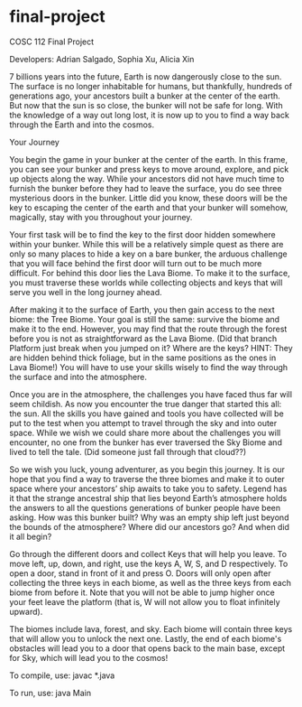 # final-project
COSC 112 Final Project

Developers: Adrian Salgado, Sophia Xu, Alicia Xin

7 billions years into the future, Earth is now dangerously close to the sun. The surface is no longer inhabitable for humans, but thankfully, hundreds of generations ago, your ancestors built a bunker at the center of the earth. But now that the sun is so close, the bunker will not be safe for long. With the knowledge of a way out long lost, it is now up to you to find a way back through the Earth and into the cosmos.

Your Journey

You begin the game in your bunker at the center of the earth. In this frame, you can see your bunker and press keys to move around, explore, and pick up objects along the way. While your ancestors did not have much time to furnish the bunker before they had to leave the surface, you do see three mysterious doors in the bunker. Little did you know, these doors will be the key to escaping the center of the earth and that your bunker will somehow, magically, stay with you throughout your journey.

Your first task will be to find the key to the first door hidden somewhere within your bunker. While this will be a relatively simple quest as there are only so many places to hide a key on a bare bunker, the arduous challenge that you will face behind the first door will turn out to be much more difficult. For behind this door lies the Lava Biome. To make it to the surface, you must traverse these worlds while collecting objects and keys that will serve you well in the long journey ahead.

After making it to the surface of Earth, you then gain access to the next biome: the Tree Biome. Your goal is still the same: survive the biome and make it to the end. However, you may find that the route through the forest before you is not as straightforward as the Lava Biome. (Did that branch Platform just break when you jumped on it? Where are the keys? HINT: They are hidden behind thick foliage, but in the same positions as the ones in Lava Biome!) You will have to use your skills wisely to find the way through the surface and into the atmosphere.

Once you are in the atmosphere, the challenges you have faced thus far will seem childish. As now you encounter the true danger that started this all: the sun. All the skills you have gained and tools you have collected will be put to the test when you attempt to travel through the sky and into outer space. While we wish we could share more about the challenges you will encounter, no one from the bunker has ever traversed the Sky Biome and lived to tell the tale. (Did someone just fall through that cloud??)

So we wish you luck, young adventurer, as you begin this journey. It is our hope that you find a way to traverse the three biomes and make it to outer space where your ancestors’ ship awaits to take you to safety. Legend has it that the strange ancestral ship that lies beyond Earth’s atmosphere holds the answers to all the questions generations of bunker people have been asking. How was this bunker built? Why was an empty ship left just beyond the bounds of the atmosphere? Where did our ancestors go? And when did it all begin?

Go through the different doors and collect Keys that will help you leave. To move left, up, down, and right, use the keys A, W, S, and D respectively. To open a door, stand in front of it and press O. Doors will only open after collecting the three keys in each biome, as well as the three keys from each biome from before it. Note that you will not be able to jump higher once your feet leave the platform (that is, W will not allow you to float infinitely upward). 

The biomes include lava, forest, and sky. Each biome will contain three keys that will allow you to unlock the next one. Lastly, the end of each biome's obstacles will lead you to a door that opens back to the main base, except for Sky, which will lead you to the cosmos!

To compile, use:
javac *.java

To run, use:
java Main
